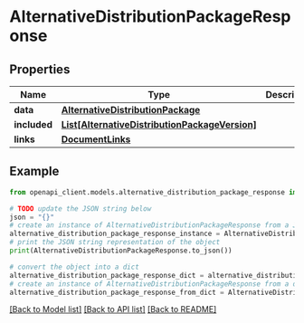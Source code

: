 # AlternativeDistributionPackageResponse


## Properties

Name | Type | Description | Notes
------------ | ------------- | ------------- | -------------
**data** | [**AlternativeDistributionPackage**](AlternativeDistributionPackage.md) |  | 
**included** | [**List[AlternativeDistributionPackageVersion]**](AlternativeDistributionPackageVersion.md) |  | [optional] 
**links** | [**DocumentLinks**](DocumentLinks.md) |  | 

## Example

```python
from openapi_client.models.alternative_distribution_package_response import AlternativeDistributionPackageResponse

# TODO update the JSON string below
json = "{}"
# create an instance of AlternativeDistributionPackageResponse from a JSON string
alternative_distribution_package_response_instance = AlternativeDistributionPackageResponse.from_json(json)
# print the JSON string representation of the object
print(AlternativeDistributionPackageResponse.to_json())

# convert the object into a dict
alternative_distribution_package_response_dict = alternative_distribution_package_response_instance.to_dict()
# create an instance of AlternativeDistributionPackageResponse from a dict
alternative_distribution_package_response_from_dict = AlternativeDistributionPackageResponse.from_dict(alternative_distribution_package_response_dict)
```
[[Back to Model list]](../README.md#documentation-for-models) [[Back to API list]](../README.md#documentation-for-api-endpoints) [[Back to README]](../README.md)


